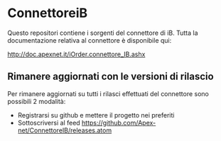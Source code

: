 ConnettoreiB
============
Questo repositori contiene i sorgenti del connettore di iB.
Tutta la documentazione relativa al connettore è disponibile qui:

http://doc.apexnet.it/iOrder.connettore_IB.ashx


## Rimanere aggiornati con le versioni di rilascio
Per rimanere aggiornati su tutti i rilasci effettuati del connettore sono possibili 2 modalità:

* Registrarsi su github e mettere il progetto nei preferiti
* Sottoscriversi al feed https://github.com/Apex-net/ConnettoreIB/releases.atom

